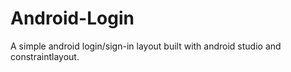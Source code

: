# Android-Login
A simple android login/sign-in layout built with android studio and constraintlayout.
